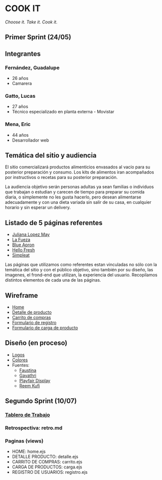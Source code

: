 # COOK IT
*Choose it. Take it. Cook it.*


## Primer Sprint (24/05)


## Integrantes

### Fernández, Guadalupe
- 26 años
- Camarera


### Gatto, Lucas
- 27 años
- Técnico especializado en planta externa - Movistar


### Mena, Eric
- 44 años
- Desarrollador web



## Temática del sitio y audiencia

El sitio comercializará productos alimenticios envasados al vacío para su posterior preparación y consumo. Los kits de alimentos iran acompañados por instructivos o recetas para su posterior preparación.

La audiencia objetivo serán personas adultas ya sean familias o individuos que trabajan o estudian y carecen de tiempo para preparar su comida diaria, o simplemente no les gusta hacerlo, pero desean alimentarse adecuadamente y con una dieta variada sin salir de su casa, en cualquier horario y sin esperar un delivery.

## Listado de 5 páginas referentes 

- [Juliana Lopez May](https://www.julianalopezmaytienda.com.ar)
- [La Fueza](https://www.lafuerza.com.ar)
- [Blue Apron](https://www.blueapron.com/)
- [Hello Fresh](https://www.hellofresh.com)
- [Simpleat](https://www.simpleat.com.ar/)

Las páginas que utilizamos como referentes estan vinculadas no sólo con la temática del sitio y con el público objetivo, sino también por su diseño, las imagenes, el frond-end que utilizan, la experiencia del usuario. Recopilamos distintos elementos de cada una de las páginas.


## Wireframe

- [Home](https://github.com/lucasgatto92/-grupo_8_CookIt/blob/master/wireframe/home.png)
- [Detalle de producto](https://github.com/lucasgatto92/-grupo_8_CookIt/blob/master/wireframe/detalleProducto.png)
- [Carrito de compras](https://github.com/lucasgatto92/-grupo_8_CookIt/blob/master/wireframe/carritoCompras.png)
- [Formulario de registro](https://github.com/lucasgatto92/-grupo_8_CookIt/blob/master/wireframe/register.png)
- [Formulario de carga de producto](https://github.com/lucasgatto92/-grupo_8_CookIt/blob/master/wireframe/ingresoProductos.png)


## Diseño (en proceso)

- [Logos](https://github.com/lucasgatto92/-grupo_8_CookIt/tree/master/design/logos)
- [Colores](https://github.com/lucasgatto92/-grupo_8_CookIt/tree/master/design/colors)
- Fuentes:
    - [Faustina](https://fonts.google.com/specimen/Faustina?query=faustina&preview.text=Cook+it&preview.text_type=custom)
    - [Gayathri](https://fonts.google.com/specimen/Gayathri?query=gaya&preview.text=Cook+it&preview.text_type=custom)
    - [Playfair Display](https://fonts.google.com/specimen/Playfair+Display?query=playfa&preview.text=Cook+it&preview.text_type=custom)
    - [Reem Kufi](https://fonts.google.com/specimen/Reem+Kufi?query=reem&preview.text=Cook+it&preview.text_type=custom)


## Segundo Sprint (10/07)

### [Tablero de Trabajo](https://trello.com/b/g6PQOvmo/proyecto-integrador)

### Retrospectiva: retro.md
### Paginas (views)
- HOME: home.ejs
- DETALLE PRODUCTO: detalle.ejs
- CARRITO DE COMPRAS: carrito.ejs
- CARGA DE PRODUCTOS: carga.ejs
- REGISTRO DE USUARIOS: registro.ejs